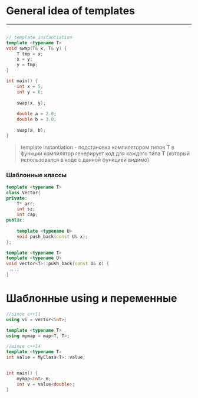 # General idea of templates
***
```c++

// template instantiation
template <typename T>
void swap(T& x, T& y) {
    T tmp = x;
    x = y;
    y = tmp;
}

int main() {
    int x = 5;
    int y = 6;
    
    swap(x, y);
    
    double a = 2.0;
    double b = 3.0;
    
    swap(a, b);
}
```

> template instantiation - подстановка компилятором типов Т в функции
> компилятор генерирует код для каждого типа Т (который использовался в коде с данной функцией видимо)

### Шаблонные классы

```c++
template <typename T>
class Vector{ 
private: 
    T* arr;
    int sz;
    int cap;
public:
    
    template <typename U>
    void push_back(const U& x);
};

template <typename T>
template <typename U>
void vector<T>::push_back(const U& x) {
 ...;   
}
```

# Шаблонные using и переменные
```c++
//since c++11
using vi = vector<int>;

template <typename T>
using mymap = map<T, T>;

//since c++14
template <typename T>
int value = MyClass<T>::value;


int main() {
    mymap<int> m;
    int v = value<double>;
}
```